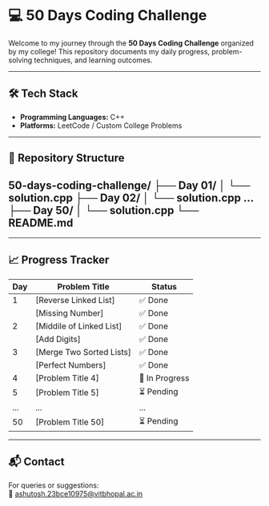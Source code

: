 # 💻 50 Days Coding Challenge

Welcome to my journey through the **50 Days Coding Challenge** organized by my college! This repository documents my daily progress, problem-solving techniques, and learning outcomes.

---

## 🛠️ Tech Stack

- **Programming Languages:** C++  
- **Platforms:** LeetCode / Custom College Problems

---

## 📂 Repository Structure

50-days-coding-challenge/
├── Day 01/
│ └── solution.cpp
├── Day 02/
│ └── solution.cpp
...
├── Day 50/
│ └── solution.cpp
└── README.md
---



---

## 📈 Progress Tracker

| Day | Problem Title              | Status         |
|-----|----------------------------|----------------|
| 1   | [Reverse Linked List]      | ✅ Done         |
|     | [Missing Number]           | ✅ Done         |
| 2   | [Middile of Linked List]   | ✅ Done         |
|     | [Add Digits]               | ✅ Done         |
| 3   | [Merge Two Sorted Lists]   | ✅ Done         |
|     | [Perfect Numbers]          | ✅ Done         |
| 4   | [Problem Title 4]          | 🔁 In Progress  |
| 5   | [Problem Title 5]          | ⏳ Pending      |
| ... | ...                        | ...            |
| 50  | [Problem Title 50]         | ⏳ Pending      |

---

## 📬 Contact

For queries or suggestions:  
📧 ashutosh.23bce10975@vitbhopal.ac.in
  
